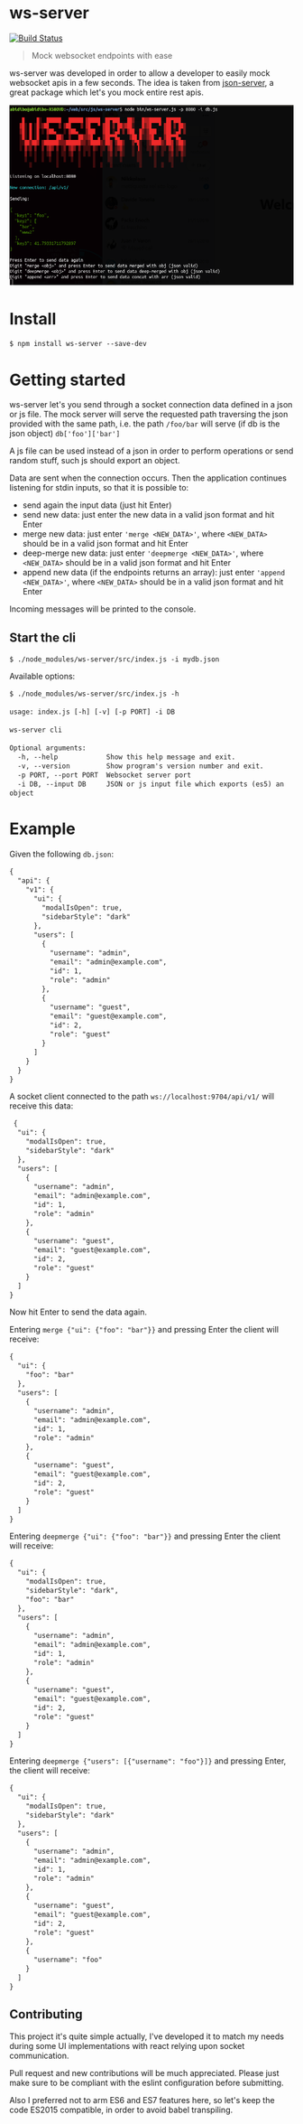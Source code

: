 # ws-server

[![Build Status](https://travis-ci.com/abidibo/ws-server.svg?branch=master)](https://travis-ci.com/abidibo/ws-server)

> Mock websocket endpoints with ease

ws-server was developed in order to allow a developer to easily mock websocket apis in a few seconds. The idea is taken from [json-server](https://github.com/typicode/json-server), a great package which let's you mock entire rest apis.

![Screenshot](screenshot.png)

# Install

    $ npm install ws-server --save-dev

# Getting started

ws-server let's you send through a socket connection data defined in a json or js file.
The mock server will serve the requested path traversing the json provided with the same path, i.e. the path `/foo/bar` will serve (if db is the json object) `db['foo']['bar']`

A js file can be used instead of a json in order to perform operations or send random stuff, such js should export an object.

Data are sent when the connection occurs. Then the application continues listening for stdin inputs, so that it is possible to:

- send again the input data (just hit Enter)
- send new data: just enter the new data in a valid json format and hit Enter
- merge new data: just enter `'merge <NEW_DATA>'`, where `<NEW_DATA>` should be in a valid json format and hit Enter
- deep-merge new data: just enter `'deepmerge <NEW_DATA>'`, where `<NEW_DATA>` should be in a valid json format and hit Enter
- append new data (if the endpoints returns an array): just enter `'append <NEW_DATA>'`, where `<NEW_DATA>` should be in a valid json format and hit Enter

Incoming messages will be printed to the console.

## Start the cli

    $ ./node_modules/ws-server/src/index.js -i mydb.json

Available options:

    $ ./node_modules/ws-server/src/index.js -h

    usage: index.js [-h] [-v] [-p PORT] -i DB

    ws-server cli

    Optional arguments:
      -h, --help            Show this help message and exit.
      -v, --version         Show program's version number and exit.
      -p PORT, --port PORT  Websocket server port
      -i DB, --input DB     JSON or js input file which exports (es5) an object

# Example

Given the following `db.json`:

    {
      "api": {
        "v1": {
          "ui": {
            "modalIsOpen": true,
            "sidebarStyle": "dark"
          },
          "users": [
            {
              "username": "admin",
              "email": "admin@example.com",
              "id": 1,
              "role": "admin"
            },
            {
              "username": "guest",
              "email": "guest@example.com",
              "id": 2,
              "role": "guest"
            }
          ]
        }
      }
    }


A socket client connected to the path `ws://localhost:9704/api/v1/` will receive this data:

     {
      "ui": {
        "modalIsOpen": true,
        "sidebarStyle": "dark"
      },
      "users": [
        {
          "username": "admin",
          "email": "admin@example.com",
          "id": 1,
          "role": "admin"
        },
        {
          "username": "guest",
          "email": "guest@example.com",
          "id": 2,
          "role": "guest"
        }
      ]
    }



Now hit Enter to send the data again.

Entering `merge {"ui": {"foo": "bar"}}` and pressing Enter the client will receive:

    {
      "ui": {
        "foo": "bar"
      },
      "users": [
        {
          "username": "admin",
          "email": "admin@example.com",
          "id": 1,
          "role": "admin"
        },
        {
          "username": "guest",
          "email": "guest@example.com",
          "id": 2,
          "role": "guest"
        }
      ]
    }


Entering `deepmerge {"ui": {"foo": "bar"}}` and pressing Enter the client will receive:

    {
      "ui": {
        "modalIsOpen": true,
        "sidebarStyle": "dark",
        "foo": "bar"
      },
      "users": [
        {
          "username": "admin",
          "email": "admin@example.com",
          "id": 1,
          "role": "admin"
        },
        {
          "username": "guest",
          "email": "guest@example.com",
          "id": 2,
          "role": "guest"
        }
      ]
    }

Entering `deepmerge {"users": [{"username": "foo"}]}` and pressing Enter, the client will receive:


    {
      "ui": {
        "modalIsOpen": true,
        "sidebarStyle": "dark"
      },
      "users": [
        {
          "username": "admin",
          "email": "admin@example.com",
          "id": 1,
          "role": "admin"
        },
        {
          "username": "guest",
          "email": "guest@example.com",
          "id": 2,
          "role": "guest"
        },
        {
          "username": "foo"
        }
      ]
    }

## Contributing

This project it's quite simple actually, I've developed it to match my needs during some UI implementations with react relying upon socket communication.

Pull request and new contributions will be much appreciated. Please just make sure to be compliant with the eslint configuration before submitting.

Also I preferred not to arm ES6 and ES7 features here, so let's keep the code ES2015 compatible, in order to avoid babel transpiling.
